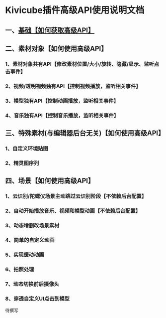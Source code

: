 # Kivicube插件高级API使用说明文档

## 一、[基础【如何获取高级API】](../api/base/)

## 二、素材对象【如何使用高级API】

### 1、素材对象共有API【修改素材位置/大小/旋转、隐藏/显示、监听点击事件】

### 2、视频/透明视频独有API【控制视频播放，监听相关事件】

### 3、模型独有API【控制动画播放，监听相关事件】

### 4、音乐独有API【控制音乐播放，监听相关事件】

## 三、特殊素材(与编辑器后台无关)【如何使用高级API】

### 1、自定义环境贴图

### 2、精灵图序列

## 四、场景【如何使用高级API】

### 1、云识别/陀螺仪场景主动跳过云识别阶段【不依赖后台配置】

### 2、自动开始播放音乐、视频和模型动画【不依赖后台配置】

### 3、动态增删改场景素材

### 4、简单的自定义动画

### 5、实现缓动动画

### 6、拍照处理

### 7、动态切换前后摄像头

### 8、穿透自定义UI点击到模型

待撰写
